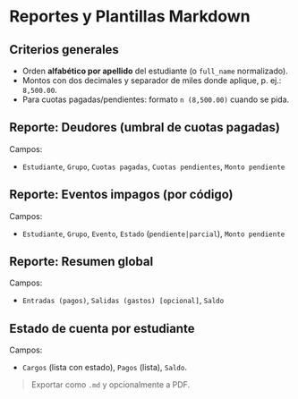 # Reportes y Plantillas Markdown

## Criterios generales
- Orden **alfabético por apellido** del estudiante (o `full_name` normalizado).
- Montos con dos decimales y separador de miles donde aplique, p. ej.: `8,500.00`.
- Para cuotas pagadas/pendientes: formato `n (8,500.00)` cuando se pida.

## Reporte: Deudores (umbral de cuotas pagadas)
Campos:
- `Estudiante`, `Grupo`, `Cuotas pagadas`, `Cuotas pendientes`, `Monto pendiente`

## Reporte: Eventos impagos (por código)
Campos:
- `Estudiante`, `Grupo`, `Evento`, `Estado` (`pendiente|parcial`), `Monto pendiente`

## Reporte: Resumen global
Campos:
- `Entradas (pagos)`, `Salidas (gastos) [opcional]`, `Saldo`

## Estado de cuenta por estudiante
Campos:
- `Cargos` (lista con estado), `Pagos` (lista), `Saldo`.

> Exportar como `.md` y opcionalmente a PDF.
